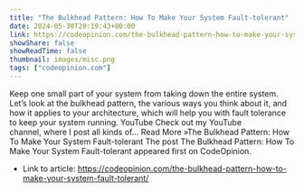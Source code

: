 ```yaml
---
title: "The Bulkhead Pattern: How To Make Your System Fault-tolerant"
date: 2024-05-30T20:19:43+00:00
link: https://codeopinion.com/the-bulkhead-pattern-how-to-make-your-system-fault-tolerant/
showShare: false
showReadTime: false
thumbnail: images/misc.png
tags: ["codeopinion.com"]
---
```

Keep one small part of your system from taking down the entire system. Let’s look at the bulkhead pattern, the various ways you think about it, and how it applies to your architecture, which will help you with fault tolerance to keep your system running. YouTube Check out my YouTube channel, where I post all kinds of… Read More »The Bulkhead Pattern: How To Make Your System Fault-tolerant
The post The Bulkhead Pattern: How To Make Your System Fault-tolerant appeared first on CodeOpinion.

- Link to article: https://codeopinion.com/the-bulkhead-pattern-how-to-make-your-system-fault-tolerant/